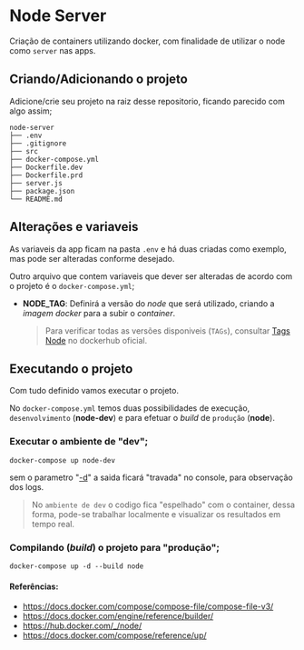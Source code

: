 # Node Server

Criação de containers utilizando docker, com finalidade de utilizar o node como `server` nas apps.

## Criando/Adicionando o projeto
Adicione/crie seu projeto na raiz desse repositorio, ficando parecido com algo assim;

```
node-server
├── .env
├── .gitignore
├── src
├── docker-compose.yml
├── Dockerfile.dev
├── Dockerfile.prd
├── server.js
├── package.json
└── README.md
```
## Alterações e variaveis
As variaveis da app ficam na pasta `.env` e há duas criadas como exemplo, mas pode ser alteradas conforme desejado.

Outro arquivo que contem variaveis que dever ser alteradas de acordo com o projeto é o `docker-compose.yml`;

* **NODE_TAG**: Definirá a versão do _node_ que será utilizado, criando a _imagem docker_ para a subir o _container_.
  >Para verificar todas as versões disponiveis (`TAGs`), consultar [Tags Node](https://hub.docker.com/_/node/?tab=tags) no dockerhub oficial.

## Executando o projeto
Com tudo definido vamos executar o projeto.

No `docker-compose.yml` temos duas possibilidades de execução, `desenvolvimento` (**node-dev**) e para efetuar o _build_ de `produção` (**node**).

### Executar o ambiente de "**dev**";
```console
docker-compose up node-dev
```
sem o parametro "[-d](#Referencias)" a saida ficará "travada" no console, para observação dos logs.

>No `ambiente de dev` o codigo fica "espelhado" com o container, dessa forma,  pode-se trabalhar localmente e visualizar os resultados em tempo real.

### Compilando (_build_) o projeto para "**produção**";
```console
docker-compose up -d --build node
```

#### Referências:

- https://docs.docker.com/compose/compose-file/compose-file-v3/
- https://docs.docker.com/engine/reference/builder/
- https://hub.docker.com/_/node/
- https://docs.docker.com/compose/reference/up/
